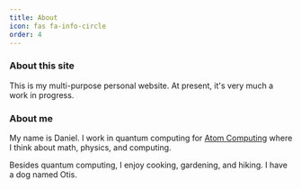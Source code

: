 ```yaml
---
title: About
icon: fas fa-info-circle
order: 4
---
```


### About this site

This is my multi-purpose personal website. At present, it's very much a work in progress.

### About me

My name is Daniel. I work in quantum computing for [Atom Computing](www.atom-computing.com) where I think about math, physics, and computing. 

Besides quantum computing, I enjoy cooking, gardening, and hiking. I have a dog named Otis.

